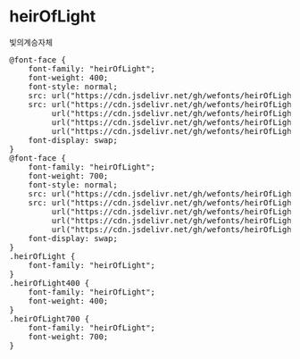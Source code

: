 # heirOfLight
빛의계승자체

<pre>
@font-face {
    font-family: "heirOfLight";
    font-weight: 400;
    font-style: normal;
    src: url("https://cdn.jsdelivr.net/gh/wefonts/heirOfLight/heirOfLight-Regular.eot");
    src: url("https://cdn.jsdelivr.net/gh/wefonts/heirOfLight/heirOfLight-Regular.eot?#iefix") format("embedded-opentype"),
         url("https://cdn.jsdelivr.net/gh/wefonts/heirOfLight/heirOfLight-Regular.woff2") format("woff2"),
         url("https://cdn.jsdelivr.net/gh/wefonts/heirOfLight/heirOfLight-Regular.woff") format("woff"),
         url("https://cdn.jsdelivr.net/gh/wefonts/heirOfLight/heirOfLight-Regular.ttf") format("truetype");
    font-display: swap;
} 
@font-face {
    font-family: "heirOfLight";
    font-weight: 700;
    font-style: normal;
    src: url("https://cdn.jsdelivr.net/gh/wefonts/heirOfLight/heirOfLight-Bold.eot");
    src: url("https://cdn.jsdelivr.net/gh/wefonts/heirOfLight/heirOfLight-Bold.eot?#iefix") format("embedded-opentype"),
         url("https://cdn.jsdelivr.net/gh/wefonts/heirOfLight/heirOfLight-Bold.woff2") format("woff2"),
         url("https://cdn.jsdelivr.net/gh/wefonts/heirOfLight/heirOfLight-Bold.woff") format("woff"),
         url("https://cdn.jsdelivr.net/gh/wefonts/heirOfLight/heirOfLight-Bold.ttf") format("truetype");
    font-display: swap;
} 
.heirOfLight {
    font-family: "heirOfLight";
}
.heirOfLight400 {
    font-family: "heirOfLight";
    font-weight: 400;
}
.heirOfLight700 {
    font-family: "heirOfLight";
    font-weight: 700;
}
</pre>
